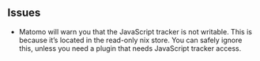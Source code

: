 ## Issues

- Matomo will warn you that the JavaScript tracker is not writable. This is because it’s located in the read-only nix store. You can safely ignore this, unless you need a plugin that needs JavaScript tracker access.
